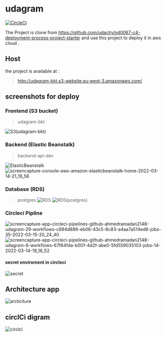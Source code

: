 # udagram
[![CircleCI](https://circleci.com/gh/circleci/circleci-docs.svg?style=svg)](https://circleci.com/gh/circleci/circleci-docs)

The Project is clone from https://github.com/udacity/nd0067-c4-deployment-process-project-starter and use this project to deploy it in aws cloud .
## Host 
the project is available at :

 > http://udagram-bkt.s3-website.eu-west-3.amazonaws.com/

## screenshots for deploy 
### Frontend (S3 bucket)
 > udagram-bkt
 
![S3(udagram-bkt)](https://user-images.githubusercontent.com/95978415/158244924-244acd54-3454-4c15-92d8-d726f9e3a5b2.PNG)

### Backend (Elastic Beanstalk)
 > backend-api-dev

![ElasticBeanstalk](https://user-images.githubusercontent.com/95978415/158245184-e15d4cd2-56c0-427d-8d97-3bee0a7b485c.PNG)
![screencapture-console-aws-amazon-elasticbeanstalk-home-2022-03-14-21_19_56](https://user-images.githubusercontent.com/95978415/158245386-c7fb9551-82b4-409e-a985-044bae957d6f.png)

### Database (RDS)
 > postgres
![RDS](https://user-images.githubusercontent.com/95978415/158245530-a4e784da-0d6f-4c64-bee7-8e151ba14e43.PNG)
![RDS(postgres)](https://user-images.githubusercontent.com/95978415/158245542-b705b852-70f9-4a68-9793-649779b23142.PNG)

### Circleci Pipline 
![screencapture-app-circleci-pipelines-github-ahmedramadan2148-udagram-29-workflows-c894d889-eb06-43c5-8c83-a4aa7a514ed8-jobs-35-2022-03-15-20_24_40](https://user-images.githubusercontent.com/95978415/158449110-8da5d310-8200-4f34-886a-edcd271e17ce.png)
![screencapture-app-circleci-pipelines-github-ahmedramadan2148-udagram-8-workflows-67f64fda-b001-4d2f-abe0-5fd559035103-jobs-14-2022-03-14-19_16_52](https://user-images.githubusercontent.com/95978415/158449194-1c642683-715a-422c-abb2-d016d7898854.png)


#### secret enviroment in circleci 
![secret](https://user-images.githubusercontent.com/95978415/158246134-ad812784-9713-4bc0-87e9-6f394f1ac8a3.PNG)
## Architecture app 
![arcticiture](https://user-images.githubusercontent.com/95978415/158246389-ee81664a-c622-46db-8715-3e795948a6d8.PNG)
## circlCi digram

![circlci](https://user-images.githubusercontent.com/95978415/158443682-7f6e916f-0923-48a5-bfd3-f7e7e1a0bd3d.PNG)
